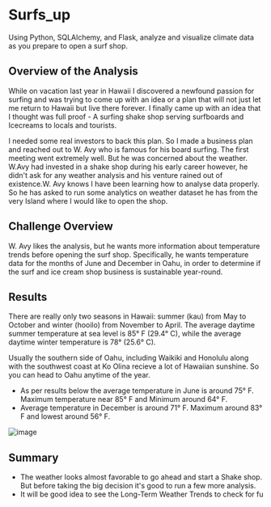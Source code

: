 # Surfs_up
Using Python, SQLAlchemy, and Flask, analyze and visualize climate data as you prepare to open a surf shop.

## Overview of the Analysis
While on vacation last year in Hawaii I discovered a newfound passion for surfing and was trying to come up with an idea or a plan that will not just let me return to Hawaii but live there forever. I finally came up with an idea that I thought was full proof - A surfing shake shop serving surfboards and Icecreams to locals and tourists.

I needed some real investors to back this plan. So I made a business plan and reached out to W. Avy who is famous for his board surfing. The first meeting went extremely well. But he was concerned about the weather. W.Avy had invested in a shake shop during his early career however, he didn't ask for any weather analysis and his venture rained out of existence.W. Avy knows I have been learning how to analyse data properly. So he has asked to run some analytics on weather dataset he has from the very Island where I would like to open the shop. 

## Challenge Overview
W. Avy likes the analysis, but he wants more information about temperature trends before opening the surf shop. Specifically, he wants temperature data for the months of June and December in Oahu, in order to determine if the surf and ice cream shop business is sustainable year-round.


## Results
There are really only two seasons in Hawaii: summer (kau) from May to October and winter (hooilo) from November to April. The average daytime summer temperature at sea level is 85° F (29.4° C), while the average daytime winter temperature is 78° (25.6° C).

Usually the southern side of Oahu, including Waikiki and Honolulu along with the southwest coast at Ko Olina recieve a lot of Hawaiian sunshine. So you can head to Oahu anytime of the year.

- As per results below the average temperature in June is around 75° F. Maximum temperature near 85° F and Minimum around 64° F.
- Average temperature in December is around 71° F. Maximum around 83° F and lowest around 56° F.

![image](https://user-images.githubusercontent.com/78935551/116819417-024f3700-ab3e-11eb-9603-a16cd11d3f79.png)

## Summary 
- The weather looks almost favorable to go ahead and start a Shake shop. But before taking the big decision it's good to run a few more analysis. 
- It will be good idea to see the Long-Term Weather Trends to check for fu



